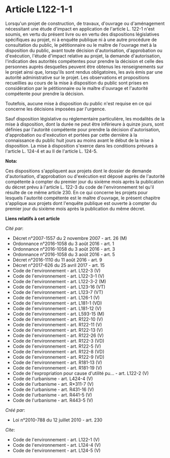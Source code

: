 # Article L122-1-1

Lorsqu'un projet de construction, de travaux, d'ouvrage ou d'aménagement nécessitant une étude d'impact en application de
l'article L. 122-1 n'est soumis, en vertu du présent livre ou en vertu des dispositions législatives spécifiques au projet,
ni à enquête publique ni à une autre procédure de consultation du public, le pétitionnaire ou le maître de l'ouvrage met à la
disposition du public, avant toute décision d'autorisation, d'approbation ou d'exécution, l'étude d'impact relative au
projet, la demande d'autorisation, l'indication des autorités compétentes pour prendre la décision et celle des personnes
auprès desquelles peuvent être obtenus les renseignements sur le projet ainsi que, lorsqu'ils sont rendus obligatoires, les
avis émis par une autorité administrative sur le projet. Les observations et propositions recueillies au cours de la mise à
disposition du public sont prises en considération par le pétitionnaire ou le maître d'ouvrage et l'autorité compétente pour
prendre la décision. 

Toutefois, aucune mise à disposition du public n'est requise en ce qui concerne les décisions imposées par l'urgence. 

Sauf disposition législative ou réglementaire particulière, les modalités de la mise à disposition, dont la durée ne peut
être inférieure à quinze jours, sont définies par l'autorité compétente pour prendre la décision d'autorisation,
d'approbation ou d'exécution et portées par cette dernière à la connaissance du public huit jours au moins avant le début de
la mise à disposition. La mise à disposition s'exerce dans les conditions prévues à l'article L. 124-4 et au II de l'article
L. 124-5.

**Nota:**

Ces dispositions s'appliquent aux projets dont le dossier de demande d'autorisation, d'approbation ou d'exécution est déposé
auprès de l'autorité compétente à compter du premier jour du sixième mois après la publication du décret prévu à l'article L.
122-3 du code de l'environnement tel qu'il résulte de ce même article 230. En ce qui concerne les projets pour lesquels
l'autorité compétente est le maître d'ouvrage, le présent chapitre s'applique aux projets dont l'enquête publique est ouverte
à compter du premier jour du sixième mois après la publication du même décret.

**Liens relatifs à cet article**

_Cité par_:

  - Décret n°2007-1557 du 2 novembre 2007 - art. 26 (M)
  - Ordonnance n°2016-1058 du 3 août 2016 - art. 1
  - Ordonnance n°2016-1058 du 3 août 2016 - art. 3
  - Ordonnance n°2016-1058 du 3 août 2016 - art. 5
  - Décret n°2016-1110 du 11 août 2016 - art. 9
  - Décret n°2017-626 du 25 avril 2017 - art. 15
  - Code de l'environnement - art. L122-3 (V)
  - Code de l'environnement - art. L122-3-1 (V)
  - Code de l'environnement - art. L122-3-2 (M)
  - Code de l'environnement - art. L123-16 (VT)
  - Code de l'environnement - art. L123-7 (VT)
  - Code de l'environnement - art. L126-1 (V)
  - Code de l'environnement - art. L181-1 (VD)
  - Code de l'environnement - art. L181-12 (V)
  - Code de l'environnement - art. L593-15 (M)
  - Code de l'environnement - art. R122-10 (V)
  - Code de l'environnement - art. R122-11 (V)
  - Code de l'environnement - art. R122-13 (V)
  - Code de l'environnement - art. R122-26 (V)
  - Code de l'environnement - art. R122-3 (VD)
  - Code de l'environnement - art. R122-5 (V)
  - Code de l'environnement - art. R122-8 (VD)
  - Code de l'environnement - art. R122-9 (VD)
  - Code de l'environnement - art. R181-13 (V)
  - Code de l'environnement - art. R181-19 (V)
  - Code de l'expropriation pour cause d'utilité pu... - art. L122-2 (V)
  - Code de l'urbanisme - art. L424-4 (V)
  - Code de l'urbanisme - art. R*311-7 (V)
  - Code de l'urbanisme - art. R431-16 (V)
  - Code de l'urbanisme - art. R441-5 (V)
  - Code de l'urbanisme - art. R443-5 (V)

_Créé par_:

  - Loi n°2010-788 du 12 juillet 2010 - art. 230

_Cite_:

  - Code de l'environnement - art. L122-1 (V)
  - Code de l'environnement - art. L124-4 (V)
  - Code de l'environnement - art. L124-5 (V)
